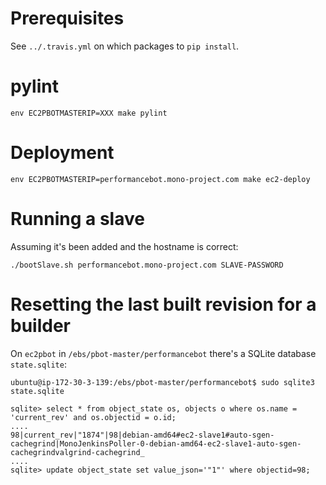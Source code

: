 # Prerequisites

See `../.travis.yml` on which packages to `pip install`.

# pylint

    env EC2PBOTMASTERIP=XXX make pylint

# Deployment

    env EC2PBOTMASTERIP=performancebot.mono-project.com make ec2-deploy

# Running a slave

Assuming it's been added and the hostname is correct:

    ./bootSlave.sh performancebot.mono-project.com SLAVE-PASSWORD

# Resetting the last built revision for a builder

On `ec2pbot` in `/ebs/pbot-master/performancebot` there's a SQLite database `state.sqlite`:

    ubuntu@ip-172-30-3-139:/ebs/pbot-master/performancebot$ sudo sqlite3 state.sqlite

    sqlite> select * from object_state os, objects o where os.name = 'current_rev' and os.objectid = o.id;
	....
    98|current_rev|"1874"|98|debian-amd64#ec2-slave1#auto-sgen-cachegrind|MonoJenkinsPoller-0-debian-amd64-ec2-slave1-auto-sgen-cachegrindvalgrind-cachegrind_
	....
    sqlite> update object_state set value_json='"1"' where objectid=98;
